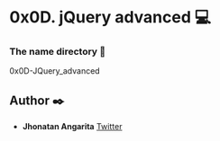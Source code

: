 # 0x0D. jQuery advanced :computer:

### The name directory :file_folder:

0x0D-JQuery_advanced

## Author :black_nib:

- **Jhonatan Angarita**
  [Twitter](https://twitter.com/Alejandro_Angar)